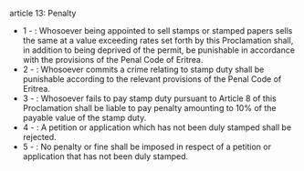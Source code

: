 article 13: Penalty

<ul>
			<li>1 - : Whosoever being appointed to sell stamps or stamped papers sells the same at a value exceeding rates set forth by this Proclamation shall, in addition to being deprived of the permit, be punishable in accordance with the provisions of the Penal Code of Eritrea.<ul>
			</ul></li>			<li>2 - : Whosoever commits a crime relating to stamp duty shall be punishable according to the relevant provisions of the Penal Code of Eritrea.<ul>
			</ul></li>			<li>3 - : Whosoever fails to pay stamp duty pursuant to Article 8 of this Proclamation shall be liable to pay penalty amounting to 10% of the payable value of the stamp duty.<ul>
			</ul></li>			<li>4 - : A petition or application which has not been duly stamped shall be rejected.<ul>
			</ul></li>			<li>5 - : No penalty or fine shall be imposed in respect of a petition or application that has not been duly stamped.<ul>
			</ul></li></ul>